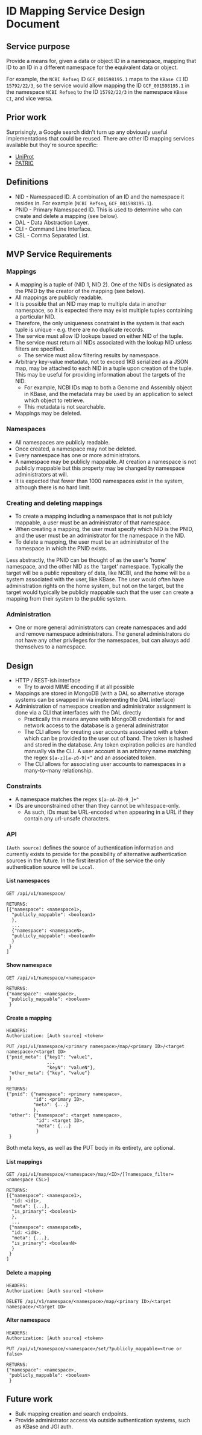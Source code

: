 # ID Mapping Service Design Document

## Service purpose

Provide a means for, given a data or object ID in a namespace, mapping that ID to an ID in a
different namespace for the equivalent data or object.

For example, the `NCBI Refseq` ID `GCF_001598195.1` maps to the `KBase CI` ID `15792/22/3`,
so the service would allow mapping the ID `GCF_001598195.1` in the namespace `NCBI Refseq`
to the ID `15792/22/3` in the namespace `KBase CI`, and vice versa.


## Prior work

Surprisingly, a Google search didn't turn up any obviously useful implementations that could be
reused. There are other ID mapping services available but they're source specific:

* [UniProt](https://www.uniprot.org/mapping/)
* [PATRIC](https://docs.patricbrc.org/user_guide/genome_feature_data_and_tools/id_mapping_tool.html)

## Definitions

* NID - Namespaced ID. A combination of an ID and the namespace it resides in. For example
  (`NCBI Refseq`, `GCF_001598195.1`).
* PNID - Primary Namespaced ID. This is used to determine who can create and delete a mapping (see
  below).
* DAL - Data Abstraction Layer.
* CLI - Command Line Interface.
* CSL - Comma Separated List.

## MVP Service Requirements

### Mappings

* A mapping is a tuple of (NID 1, NID 2). One of the NIDs is designated as the PNID by the 
  creator of the mapping (see below).
* All mappings are publicly readable.
* It is possible that an NID may map to multiple data in another namespace, so
  it is expected there may exist multiple tuples containing a particular NID.
* Therefore, the only uniqueness constraint in the system is that each tuple is unique - e.g.
  there are no duplicate records.
* The service must allow ID lookups based on either NID of the tuple.
* The service must return all NIDs associated with the lookup NID unless filters are specified.
  * The service must allow filtering results by namespace.
* Arbitrary key-value metadata, not to exceed 1KB serialized as a JSON map,
  may be attached to each NID in a tuple upon creation of the tuple. This may be useful for
  providing information about the targets of the NID.
  * For example, NCBI IDs map to both a Genome and Assembly object in KBase, and the metadata
   may be used by an application to select which object to retrieve.
  * This metadata is not searchable.
* Mappings may be deleted.

### Namespaces

* All namespaces are publicly readable.
* Once created, a namespace may not be deleted.
* Every namespace has one or more administrators.
* A namespace may be publicly mappable. At creation a namespace is not publicly mappable but
  this property may be changed by namespace administrators at will.
* It is expected that fewer than 1000 namespaces exist in the system, although there is no hard
  limit.

### Creating and deleting mappings
* To create a mapping including a namespace that is not publicly mappable, a user must be an
  administrator of that namespace.
* When creating a mapping, the user must specify which NID is the PNID, and the user must be
  an administrator for the namespace in the NID.
* To delete a mapping, the user must be an administrator of the namespace in which the PNID
  exists.

Less abstractly, the PNID can be thought of as the user's 'home' namespace, and the other NID
as the 'target' namespace. Typically the target will be a public repository of data, like NCBI,
and the home will be a system associated with the user, like KBase. The user would often have
administration rights on the home system, but not on the target, but the target would typically
be publicly mappable such that the user can create a mapping from their system to the public
system.

### Administration

* One or more general administrators can create namespaces and add and
  remove namespace administrators. The general administrators do not have any other privileges for
  the namespaces, but can always add themselves to a namespace.

## Design

* HTTP / REST-ish interface
  * Try to avoid MIME encoding if at all possible
* Mappings are stored in MongoDB (with a DAL so alternative storage systems can be swapped in
  via implementing the DAL interface)
* Administration of namespace creation and administrator assignment is done via a CLI that
  interfaces with the DAL directly
  * Practically this means anyone with MongoDB credentials for and network access to the database
    is a general administrator
  * The CLI allows for creating user accounts associated with a token which can be provided to
    the user out of band. The token is hashed and stored in the database. Any token expiration
    policies are handled manually via the CLI. A user account is an arbitrary name matching the
    regex `$[a-z][a-z0-9]+^` and an associated token.
  * The CLI allows for associating user accounts to namespaces in a many-to-many relationship.

### Constraints

* A namespace matches the regex `$[a-zA-Z0-9_]+^`
* IDs are unconstrained other than they cannot be whitespace-only.
  * As such, IDs must be URL-encoded when appearing in a URL if they contain any url-unsafe
    characters.

### API

`[Auth source]` defines the source of authentication information and currently exists to
provide for the possibility of alternative authentication sources in the future. In the first
iteration of the service the only authentication source will be `Local`.

#### List namespaces

```
GET /api/v1/namespace/

RETURNS:
[{"namespace": <namespace1>,
  "publicly_mappable": <boolean1>
  },
  ...
  {"namespace": <namespaceN>,
  "publicly_mappable": <booleanN>
  }
 }
]
```

#### Show namespace

```
GET /api/v1/namespace/<namespace>

RETURNS:
{"namespace": <namespace>,
 "publicly_mappable": <boolean>
 }
```

#### Create a mapping

```
HEADERS:
Authorization: [Auth source] <token>

PUT /api/v1/namespace/<primary namespace>/map/<primary ID>/<target namespace>/<target ID>
{"pnid_meta": {"key1": "value1",
               ...
               "keyN": "valueN"},
 "other_meta": {"key", "value"}
 }
 
RETURNS:
{"pnid": {"namespace": <primary namespace>,
          "id": <primary ID>,
          "meta": {...}
          },
 "other": {"namespace": <target namespace>,
           "id": <target ID>,
           "meta": {...}
           }
 }
```

Both meta keys, as well as the PUT body in its entirety, are optional.

#### List mappings

```
GET /api/v1/namespace/<namespace>/map/<ID>/[?namespace_filter=<namespace CSL>]

RETURNS:
[{"namespace": <namespace1>,
  "id: <id1>,
  "meta": {...},
  "is_primary": <boolean1>
  },
  ...
 {"namespace": <namespaceN>,
  "id: <idN>,
  "meta": {...},
  "is_primary": <booleanN>
  }
 } 
]
```

#### Delete a mapping

```
HEADERS:
Authorization: [Auth source] <token>

DELETE /api/v1/namespace/<namespace>/map/<primary ID>/<target namespace>/<target ID>
```

#### Alter namespace

```
HEADERS:
Authorization: [Auth source] <token>

PUT /api/v1/namespace/<namespace>/set/?publicly_mappable=<true or false>

RETURNS:
{"namespace": <namespace>,
 "publicly_mappable": <boolean>
 }
```

## Future work

* Bulk mapping creation and search endpoints.
* Provide administrator access via outside authentication systems, such as KBase and JGI auth.

